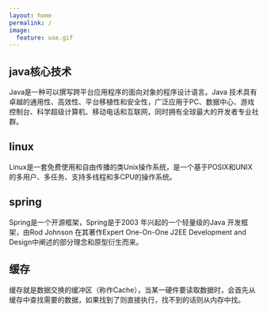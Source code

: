 ```yaml
---
layout: home
permalink: /
image:
  feature: use.gif
---
```



<div class="tiles">

<div class="tile">
  <h2 class="post-title">java核心技术</h2>
  <p class="post-excerpt">Java是一种可以撰写跨平台应用程序的面向对象的程序设计语言。Java 技术具有卓越的通用性、高效性、平台移植性和安全性，广泛应用于PC、数据中心、游戏控制台、科学超级计算机、移动电话和互联网，同时拥有全球最大的开发者专业社群。</p>
</div><!-- /.tile -->

<div class="tile">
  <h2 class="post-title">linux</h2>
  <p class="post-excerpt">Linux是一套免费使用和自由传播的类Unix操作系统，是一个基于POSIX和UNIX的多用户、多任务、支持多线程和多CPU的操作系统。</p>
</div><!-- /.tile -->

<div class="tile">
  <h2 class="post-title">spring</h2>
  <p class="post-excerpt">Spring是一个开源框架，Spring是于2003 年兴起的一个轻量级的Java 开发框架，由Rod Johnson 在其著作Expert One-On-One J2EE Development and Design中阐述的部分理念和原型衍生而来。</p>
</div><!-- /.tile -->

<div class="tile">
  <h2 class="post-title">缓存</h2>
  <p class="post-excerpt">缓存就是数据交换的缓冲区（称作Cache），当某一硬件要读取数据时，会首先从缓存中查找需要的数据，如果找到了则直接执行，找不到的话则从内存中找。</p>
</div><!-- /.tile -->

</div><!-- /.tiles -->